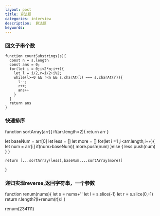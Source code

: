 ```yaml
---
layout: post
title: 算法题
categories: interview
description:  算法题
keywords: 
---
```


### 回文子串个数
```
function countSubstrings(s){
  const n = s.length
  const ans = 0;
  for(let i = 0;i<2*n;i++){
    let l = i/2,r=i/2+i%2;
    while(l>=0 && r<n && s.charAt(l) === s.charAt(r)){
      l--;
      r++;
      ans++
    }
  }
  return ans
}
```

### 快速排序
function sortArray(arr){
  if(arr.length<2){
      return arr
  }
    
  let baseNum = arr[0]
  let less = []
  let more = []
  for(let i =1 ;i<arr.length;i++){
      let num = arr[i]
      if(num>baseNum){
          more.push(num)
      }else {
          less.push(num)
      }
  }
    
    return [...sortArray(less),baseNum,...sortArray(more)]
}


### 递归实现reverse,返回字符串，一个参数
function renum(nums){
  let s = nums+''
  let l = s.slice(-1)
  let r = s.slice(0,-1)
  return r.length?(l+renum(r)):l
}


 renum(234111)